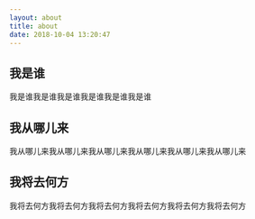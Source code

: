 ```yaml
---
layout: about
title: about
date: 2018-10-04 13:20:47
---
```


## 我是谁
我是谁我是谁我是谁我是谁我是谁我是谁

## 我从哪儿来
我从哪儿来我从哪儿来我从哪儿来我从哪儿来我从哪儿来我从哪儿来

## 我将去何方
我将去何方我将去何方我将去何方我将去何方我将去何方我将去何方
